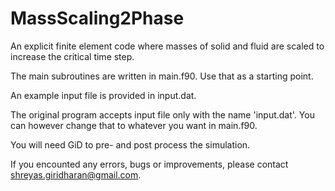 # MassScaling2Phase
An explicit finite element code where masses of solid and fluid are scaled to increase the critical time step.

The main subroutines are written in main.f90. Use that as a starting point. 

An example input file is provided in input.dat. 

The original program accepts input file only with the name 'input.dat'. You can however change that to whatever you want in main.f90.

You will need GiD to pre- and post process the simulation.

If you encounted any errors, bugs or improvements, please contact shreyas.giridharan@gmail.com.
